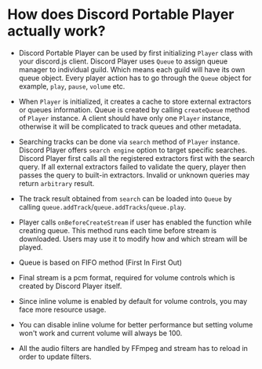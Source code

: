 # How does Discord Portable Player actually work?

- Discord Portable Player can be used by first initializing `Player` class with your discord.js client. Discord Player uses `Queue` to assign queue manager to individual guild.
Which means each guild will have its own queue object. Every player action has to go through the `Queue` object for example, `play`, `pause`, `volume` etc.

- When `Player` is initialized, it creates a cache to store external extractors or queues information. Queue is created by calling `createQueue` method of `Player` instance.
A client should have only one `Player` instance, otherwise it will be complicated to track queues and other metadata.

- Searching tracks can be done via `search` method of `Player` instance. Discord Player offers `search engine` option to target specific searches. Discord Player first
calls all the registered extractors first with the search query. If all external extractors failed to validate the query, player then passes the query to built-in extractors.
Invalid or unknown queries may return `arbitrary` result.

- The track result obtained from `search` can be loaded into `Queue` by calling `queue.addTrack`/`queue.addTracks`/`queue.play`.

- Player calls `onBeforeCreateStream` if user has enabled the function while creating queue. This method runs each time before stream is downloaded. Users may use it
to modify how and which stream will be played.

- Queue is based on FIFO method (First In First Out)

- Final stream is a pcm format, required for volume controls which is created by Discord Player itself.

- Since inline volume is enabled by default for volume controls, you may face more resource usage.

- You can disable inline volume for better performance but setting volume won't work and current volume will always be 100.

- All the audio filters are handled by FFmpeg and stream has to reload in order to update filters.
